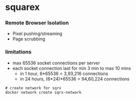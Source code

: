 # squarex

### Remote Browser Isolation

- Pixel pushing/streaming
- Page scrubbing

### limitations

- max 65536 socket connections per server
- each socket connection last for min 3 min to max 10 mins
  - in 1 hour, 6\*65536 = 3,93,216 connections
  - in 24 hours, (6*24)*65536 = 94,60,224 connections

```
# create network for sqrx
docker network create sqrx-network
```
